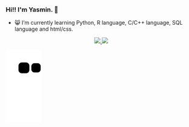 ### Hi!! I'm Yasmin. 👋

- 😸 I’m currently learning Python, R language, C/C++ language, SQL language and html/css.
  
<div align="center">
  <a href="https://github.com/twsyas">
  <img height="180em" src="https://github-readme-stats.vercel.app/api?username=twsyas&show_icons=true&theme=dracula&include_all_commits=true&count_private=true"/>
  <img height="180em" src="https://github-readme-stats.vercel.app/api/top-langs/?username=twsyas&layout=compact&langs_count=7&theme=dracula"/>
</div>

 ![Snake animation](https://github.com/rafaballerini/rafaballerini/blob/output/github-contribution-grid-snake.svg)

</div>





